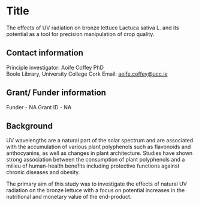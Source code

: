 # Title

The effects of UV radiation on  bronze lettuce Lactuca sativa L. and its potential as a tool for precision manipulation of crop quality.  

## Contact information

Principle investigator: Aoife Coffey PhD       
Boole Library,
University College Cork
Email: <aoife.coffey@ucc.ie>   

## Grant/ Funder information
Funder - NA
Grant ID - NA           

## Background 

UV wavelengths are a natural part of the solar spectrum and are associated with the accumulation of various plant polyphenols such as flavonoids and anthocyanins, as well as changes in plant architecture. Studies have shown strong association between the consumption of plant polyphenols and a milieu of human-health benefits including protective functions against chronic diseases and obesity. 

The primary aim of this study was to investigate the effects of natural UV radiation on the bronze lettuce with a focus on potential increases in the nutritional and monetary value of the end-product. 

